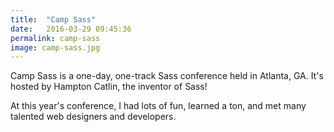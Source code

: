 ```yaml
---
title:  "Camp Sass"
date:   2016-03-29 09:45:36
permalink: camp-sass
image: camp-sass.jpg
---
```



Camp Sass is a one-day, one-track Sass conference held in Atlanta, GA. It's hosted by Hampton Catlin, the inventor of Sass! 

At this year's conference, I had lots of fun, learned a ton, and met many talented web designers and developers.
